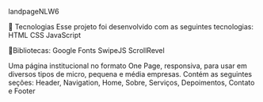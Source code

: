 landpageNLW6

🚀 Tecnologias
Esse projeto foi desenvolvido com as seguintes tecnologias:
HTML
CSS
JavaScript

📝Bibliotecas:
Google Fonts
SwipeJS
ScrollRevel

Uma página institucional no formato One Page, responsiva, para usar em diversos tipos de micro, pequena e média empresas. Contém as seguintes seções: Header, Navigation, Home, Sobre, Serviços, Depoimentos, Contato e Footer
